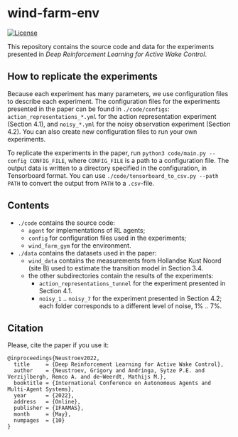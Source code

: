 # wind-farm-env
[![License](https://img.shields.io/badge/License-MIT-blue.svg)](LICENSE)

This repository contains the source code and data for the experiments presented in
_Deep Reinforcement Learning for Active Wake Control_.

## How to replicate the experiments

Because each experiment has many parameters, we use configuration files to  describe each experiment. The configuration files for the experiments presented in the paper can be found in `./code/configs`: `action_representations_*.yml` for the action representation experiment (Section 4.1), and `noisy_*.yml` for the noisy observation experiment (Section 4.2). You can also create new configuration files to run your own experiments.

To replicate the experiments in the paper, run `python3 code/main.py --config CONFIG_FILE`, where `CONFIG_FILE` is a path to a configuration file.
The output data is written to a directory specified in the configuration, in Tensorboard format. You can use `./code/tensorboard_to_csv.py --path PATH` to convert the output from `PATH` to a `.csv`-file.

## Contents

- `./code` contains the source code:
    - `agent` for implementations of RL agents;
    - `config` for configuration files used in the experiments;
    - `wind_farm_gym` for the environment.
- `./data` contains the datasets used in the paper:
    - `wind_data` contains the measurements from Hollandse Kust Noord (site B) used to estimate the transition model in Section 3.4.
    - the other subdirectories contain the results of the experiments:
        - `action_representations_tunnel` for the experiment presented in Section 4.1.
        - `noisy_1` .. `noisy_7` for the experiment presented in Section 4.2; each folder corresponds to a different level of noise, 1% .. 7%.

## Citation

Please, cite the paper if you use it:

```
@inproceedings{Neustroev2022,
  title     = {Deep Reinforcement Learning for Active Wake Control},
  author    = {Neustroev, Grigory and Andringa, Sytze P.E. and Verzijlbergh, Remco A. and de~Weerdt, Mathijs M.},
  booktitle = {International Conference on Autonomous Agents and Multi-Agent Systems},
  year      = {2022},
  address   = {Online},
  publisher = {IFAAMAS},
  month     = {May},
  numpages  = {10}
}
```
